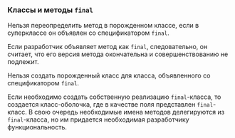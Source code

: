 ### Классы и методы `final`
Нельзя переопределить метод в порожденном классе, если в суперклассе он объявлен со спецификатором `final`.

Если разработчик объявляет метод как `final`, следовательно, он считает, что его версия метода окончательна и совершенствованию не подлежит.

Нельзя создать порожденный класс для класса, объявленного со спецификатором `final`.

Если необходимо создать собственную реализацию `final`-класса, то создается класс-оболочка, где в качестве поля представлен `final`-класс. В свою очередь необходимые имена методов делегируются из `final`-класса, но им придается необходимая разработчику функциональность.

